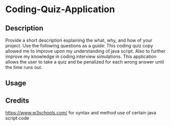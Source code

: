 # Coding-Quiz-Application

## Description

Provide a short description explaining the what, why, and how of your project. Use the following questions as a guide:
This coding quiz copy allowed me to improve upon my understanding of java script. Also to further improve my knowledge in coding interview simulations. This application allows the user to take a quiz and be penalized for each wrong answer until the time runs out. 

## Usage


## Credits

https://www.w3schools.com/ for syntax and method use of certain java script code